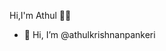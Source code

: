 <h8>Hi,I'm Athul 👋👻 </h8>

- 👋 Hi, I’m @athulkrishnanpankeri

 
<!---
athulkrishnanpankeri/athulkrishnanpankeri is a ✨ special ✨ repository because its `README.md` (this file) appears on your GitHub profile.
You can click the Preview link to take a look at your changes.
--->
